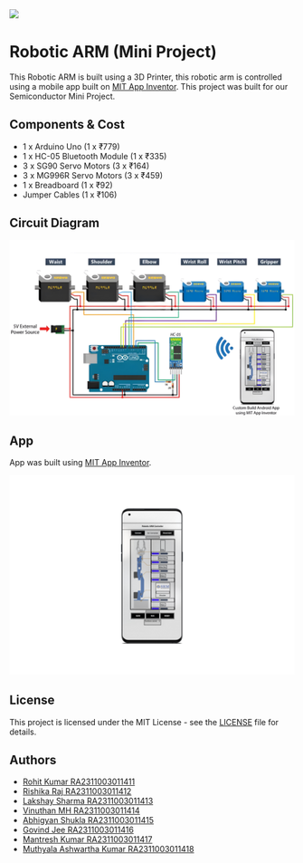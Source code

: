 <img src="https://1.bp.blogspot.com/-N-XwxleEyOo/WYQEtqUZGnI/AAAAAAAAwRI/Klh5vIblR_EzyXjHsm1zh5WP3hWZMaciACLcBGAs/s1600/SRM%2BLogo.png" height=70>

# Robotic ARM (Mini Project)

This Robotic ARM is built using a 3D Printer, this robotic arm is controlled using a mobile app built on [MIT App Inventor](http://ai2.appinventor.mit.edu/).
This project was built for our Semiconductor Mini Project.

## Components & Cost

- 1 x Arduino Uno (1 x ₹779)
- 1 x HC-05 Bluetooth Module (1 x ₹335)
- 3 x SG90 Servo Motors (3 x ₹164)
- 3 x MG996R Servo Motors (3 x ₹459)
- 1 x Breadboard (1 x ₹92)
- Jumper Cables (1 x ₹106)

## Circuit Diagram

![Circuit Diagram](./images/image.jpeg)

## App

App was built using [MIT App Inventor](http://ai2.appinventor.mit.edu/).

![App](./images/app.png)

## License

This project is licensed under the MIT License - see the [LICENSE](LICENSE) file for details.

## Authors

- [Rohit Kumar RA2311003011411](x)
- [Rishika Raj RA2311003011412](x)
- [Lakshay Sharma RA2311003011413](x)
- [Vinuthan MH RA2311003011414](x)
- [Abhigyan Shukla RA2311003011415](x)
- [Govind Jee RA2311003011416](x)
- [Mantresh Kumar RA2311003011417](https://github.com/mantreshkhurana)
- [Muthyala Ashwartha Kumar RA2311003011418](x)
